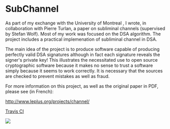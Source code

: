 # SubChannel

As part of my exchange with the University of Montreal , I wrote, in collaboration with Pierre Turlan, a paper on subliminal channels (supervised by Stefan Wolf). Most of my work was focused on the DSA algorithm. The project includes a practical implemenation of subliminal channel in DSA.

The main idea of the project is to produce software capable of producing perfectly valid DSA signatures although in fact each signature reveals the signer's private key! This illustrates the necessitated use to open source cryptographic software because it makes no sense to trust a software simply because it seems to work correctly. It is necessary that the sources are checked to prevent mistakes as well as fraud. 

For more information on this project, as well as the original paper in PDF, please see (in French):

http://www.leplus.org/projects/channel/

[Travis CI](https://travis-ci.org/thomasleplus/SubChannel)

<img src="https://api.travis-ci.org/thomasleplus/SubChannel.png"></a>
